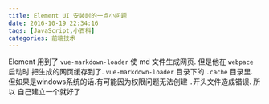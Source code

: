 ```yaml
---
title: Element UI 安装时的一点小问题
date: 2016-10-19 22:34:16
tags: [JavaScript,小百科]
categories: 前端技术
---
```


Element 用到了 `vue-markdown-loader` 使 md 文件生成网页. 但是他在 `webpace` 启动时 把生成的网页缓存到了. `vue-markdown-loader` 目录下的 `.cache` 目录里. 但如果是windows系统的话.有可能因为权限问题无法创建 `.`开头文件造成错误. 所以 自己建立一个就好了
